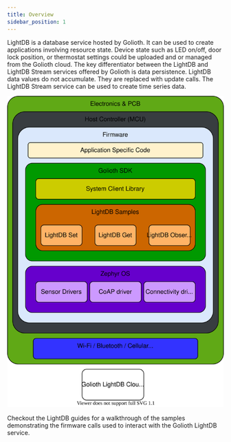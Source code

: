 ```yaml
---
title: Overview
sidebar_position: 1
---
```


LightDB is a database service hosted by Golioth. It can be used to create applications involving resource state. Device state such as LED on/off, door lock position, or thermostat settings could be uploaded and or managed from the Golioth cloud. The key differentiator between the LightDB and LightDB Stream services offered by Golioth is data persistence. LightDB data values do not accumulate. They are replaced with update calls. The LightDB Stream service can be used to create time series data.

![Console](../assets/lightDB-trans-svg-A4.svg)

Checkout the LightDB guides for a walkthrough of the samples demonstrating the firmware calls used to interact with the Golioth LightDB service. 